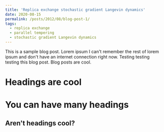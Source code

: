 ```yaml
---
title: 'Replica exchange stochastic gradient Langevin dynamics'
date: 2020-08-15
permalink: /posts/2012/08/blog-post-1/
tags:
  - replica exchange
  - parallel tempering
  - stochastic gradient Langevin dynamics
---
```


This is a sample blog post. Lorem ipsum I can't remember the rest of lorem ipsum and don't have an internet connection right now. Testing testing testing this blog post. Blog posts are cool.

Headings are cool
======

You can have many headings
======

Aren't headings cool?
------
